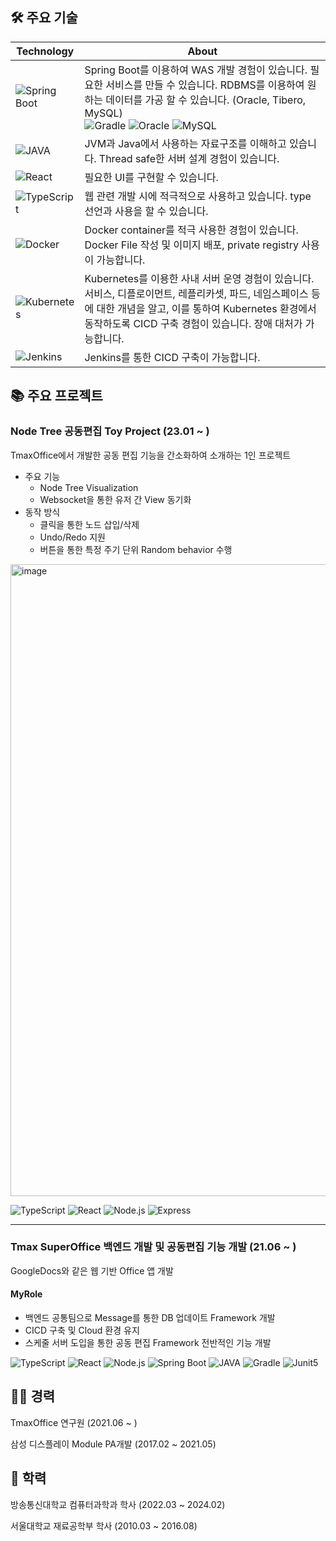 ## 🛠️ 주요 기술

|Technology|About|
|--|--|
|![Spring Boot](https://img.shields.io/badge/SpringBoot-6DB33F?style=for-the-badge&logo=SpringBoot&logoColor=FFFFFF)|Spring Boot를 이용하여 WAS 개발 경험이 있습니다. 필요한 서비스를 만들 수 있습니다. RDBMS를 이용하여 원하는 데이터를 가공 할 수 있습니다. (Oracle, Tibero, MySQL)<br/>![Gradle](https://img.shields.io/badge/Gradle-02303A?style=for-the-badge&logo=Gradle&logoColor=FFFFFF) ![Oracle](https://img.shields.io/badge/Oracle-F80000?style=for-the-badge&logo=Oracle&logoColor=FFFFFF) ![MySQL](https://img.shields.io/badge/MySQL-4479A1?style=for-the-badge&logo=MySQL&logoColor=FFFFFF)|
|![JAVA](https://img.shields.io/badge/Java-3766AB?style=for-the-badge&logo=Java&logoColor=FFFFFF)|JVM과 Java에서 사용하는 자료구조를 이해하고 있습니다. Thread safe한 서버 설계 경험이 있습니다.|
|![React](https://img.shields.io/badge/React-4395D1?style=for-the-badge&logo=react&logoColor=FFFFFF)|필요한 UI를 구현할 수 있습니다.|
|![TypeScript](https://img.shields.io/badge/TypeScript-007ACC?style=for-the-badge&logo=typescript&logoColor=FFFFFF)|웹 관련 개발 시에 적극적으로 사용하고 있습니다. type 선언과 사용을 할 수 있습니다.|
|![Docker](https://img.shields.io/badge/Docker-2496ED?style=for-the-badge&logo=Docker&logoColor=FFFFFF)|Docker container를 적극 사용한 경험이 있습니다. Docker File 작성 및 이미지 배포, private registry 사용이 가능합니다.|
|![Kubernetes](https://img.shields.io/badge/Kubernetes-326CE5?style=for-the-badge&logo=Kubernetes&logoColor=FFFFFF)|Kubernetes를 이용한 사내 서버 운영 경험이 있습니다. 서비스, 디플로이먼트, 레플리카셋, 파드, 네임스페이스 등에 대한 개념을 알고, 이를 통하여 Kubernetes 환경에서 동작하도록 CICD 구축 경험이 있습니다. 장애 대처가 가능합니다.|
|![Jenkins](https://img.shields.io/badge/Jenkins-D24939?style=for-the-badge&logo=Jenkins&logoColor=FFFFFF)|Jenkins를 통한 CICD 구축이 가능합니다.|

## 📚 주요 프로젝트

### Node Tree 공동편집 Toy Project (23.01 ~ )
TmaxOffice에서 개발한 공동 편집 기능을 간소화하여 소개하는 1인 프로젝트  
* 주요 기능
  * Node Tree Visualization
  * Websocket을 통한 유저 간 View 동기화
* 동작 방식
  * 클릭을 통한 노드 삽입/삭제
  * Undo/Redo 지원
  * 버튼을 통한 특정 주기 단위 Random behavior 수행
<img width="1011" alt="image" src="https://user-images.githubusercontent.com/86861280/218119104-88595ff7-f818-4003-b7b2-64d4ac9b6245.png">  

![TypeScript](https://img.shields.io/badge/TypeScript-007ACC?style=for-the-badge&logo=typescript&logoColor=FFFFFF) ![React](https://img.shields.io/badge/React-4395D1?style=for-the-badge&logo=react&logoColor=FFFFFF) ![Node.js](https://img.shields.io/badge/Node.js-339933?style=for-the-badge&logo=Node.js&logoColor=FFFFFF) ![Express](https://img.shields.io/badge/Express-000000?style=for-the-badge&logo=Express&logoColor=FFFFFF)

<hr>

### Tmax SuperOffice 백엔드 개발 및 공동편집 기능 개발 (21.06 ~ )  
GoogleDocs와 같은 웹 기반 Office 앱 개발  

#### MyRole
* 백엔드 공통팀으로 Message를 통한 DB 업데이트 Framework 개발
* CICD 구축 및 Cloud 환경 유지
* 스케줄 서버 도입을 통한 공동 편집 Framework 전반적인 기능 개발

![TypeScript](https://img.shields.io/badge/TypeScript-007ACC?style=for-the-badge&logo=typescript&logoColor=FFFFFF) ![React](https://img.shields.io/badge/React-4395D1?style=for-the-badge&logo=react&logoColor=FFFFFF) ![Node.js](https://img.shields.io/badge/Node.js-339933?style=for-the-badge&logo=Node.js&logoColor=FFFFFF) ![Spring Boot](https://img.shields.io/badge/SpringBoot-6DB33F?style=for-the-badge&logo=SpringBoot&logoColor=FFFFFF) ![JAVA](https://img.shields.io/badge/Java-3766AB?style=for-the-badge&logo=Java&logoColor=FFFFFF) ![Gradle](https://img.shields.io/badge/Gradle-02303A?style=for-the-badge&logo=Gradle&logoColor=FFFFFF) ![Junit5](https://img.shields.io/badge/JUnit5-25A162?style=for-the-badge&logo=JUnit5&logoColor=FFFFFF)

## 🧗‍♀️ 경력
TmaxOffice 연구원 (2021.06 ~ )  

삼성 디스플레이 Module PA개발 (2017.02 ~ 2021.05)  

## 🏫 학력
방송통신대학교 컴퓨터과학과 학사 (2022.03 ~ 2024.02)  
  
서울대학교 재료공학부 학사 (2010.03 ~ 2016.08)
